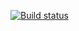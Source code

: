 [![Build status](https://ci.appveyor.com/api/projects/status/t9qpedcpfh0b9x7b?svg=true)](https://ci.appveyor.com/project/JulietteT/tvi)
